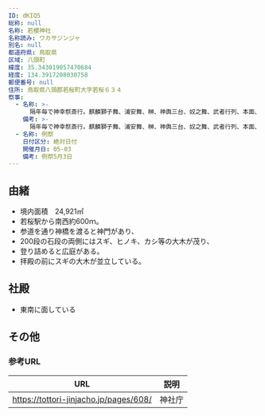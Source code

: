 ```yaml
---
ID: dKIQ5
総称: null
名称: 若櫻神社
名称読み: ワカサジンジャ
別名: null
都道府県: 鳥取県
区域: 八頭町
緯度: 35.343019057470684
経度: 134.3917208030758
郵便番号: null
住所: 鳥取県八頭郡若桜町大字若桜６３４
祭事:
  - 名称: >-
      隔年毎で神幸祭斎行。麒麟獅子舞、浦安舞、榊、神輿三台、奴之舞、武者行列、本面、傘鉾七台、子供連踊7組が町中を練り歩く。宵宮祭にはお釜立神事、剣之舞、浦安舞がある。
    備考: >-
      隔年毎で神幸祭斎行。麒麟獅子舞、浦安舞、榊、神輿三台、奴之舞、武者行列、本面、傘鉾七台、子供連踊7組が町中を練り歩く。宵宮祭にはお釜立神事、剣之舞、浦安舞がある。
  - 名称: 例祭
    日付区分: 絶対日付
    開催月日: 05-03
    備考: 例祭5月3日
---
```


## 由緒

- 境内面積　24,921㎡
- 若桜駅から南西約600ｍ。
- 参道を通り神橋を渡ると神門があり、
- 200段の石段の両側にはスギ、ヒノキ、カシ等の大木が茂り、
- 登り詰めると広庭がある。
- 拝殿の前にスギの大木が並立している。

## 社殿

- 東南に面している

## その他

### 参考URL

| URL                                    | 説明   |
| -------------------------------------- | ------ |
| https://tottori-jinjacho.jp/pages/608/ | 神社庁 |
